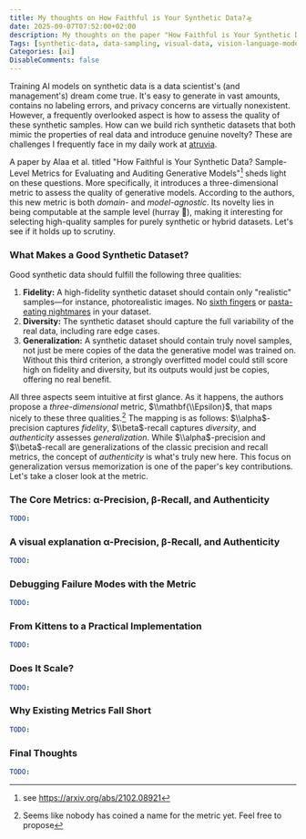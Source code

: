 ```yaml
---
title: My thoughts on How Faithful is Your Synthetic Data?🛸
date: 2025-09-07T07:52:00+02:00
description: My thoughts on the paper "How Faithful is Your Synthetic Data?".
Tags: [synthetic-data, data-sampling, visual-data, vision-language-models, paper]
Categories: [ai]
DisableComments: false
---
```


Training AI models on synthetic data is a data scientist's (and management's) dream come true. It's easy to generate in vast amounts, contains no labeling errors, and privacy concerns are virtually nonexistent. However, a frequently overlooked aspect is how to assess the quality of these synthetic samples. How can we build rich synthetic datasets that both mimic the properties of real data and introduce genuine novelty? These are challenges I frequently face in my daily work at [atruvia](https://atruvia.de/).

A paper by Alaa et al. titled "How Faithful is Your Synthetic Data? Sample-Level Metrics for Evaluating and Auditing Generative Models"[^1] sheds light on these questions. More specifically, it introduces a three-dimensional metric to assess the quality of generative models. According to the authors, this new metric is both *domain-* and *model-agnostic*. Its novelty lies in being computable at the sample level (hurray 🎉), making it interesting for selecting high-quality samples for purely synthetic or hybrid datasets. Let's see if it holds up to scrutiny.

### What Makes a Good Synthetic Dataset?

Good synthetic data should fulfill the following three qualities:

1. **Fidelity:** A high-fidelity synthetic dataset should contain only "realistic" samples—for instance, photorealistic images. No [sixth fingers](https://medium.com/@sanderink.ursina/why-do-ai-models-sometimes-produce-images-with-six-fingers-da4cd53f3313) or [pasta-eating nightmares](https://en.wikipedia.org/wiki/Will_Smith_Eating_Spaghetti_test) in your dataset.
1. **Diversity:** The synthetic dataset should capture the full variability of the real data, including rare edge cases.
1. **Generalization:** A synthetic dataset should contain truly novel samples, not just be mere copies of the data the generative model was trained on. Without this third criterion, a strongly overfitted model could still score high on fidelity and diversity, but its outputs would just be copies, offering no real benefit.

All three aspects seem intuitive at first glance. As it happens, the authors propose a *three-dimensional* metric, $\\mathbf{\\Epsilon}$, that maps nicely to these three qualities.[^2] The mapping is as follows: $\\alpha$-precision captures *fidelity*, $\\beta$-recall captures *diversity*, and *authenticity* assesses *generalization*. While $\\alpha$-precision and $\\beta$-recall are generalizations of the classic precision and recall metrics, the concept of *authenticity* is what's truly new here. This focus on generalization versus memorization is one of the paper's key contributions. Let's take a closer look at the metric.

### The Core Metrics: α-Precision, β-Recall, and Authenticity

```yaml
TODO:
```

### A visual explanation α-Precision, β-Recall, and Authenticity

```yaml
TODO:
```

### Debugging Failure Modes with the Metric

```yaml
TODO:
```

### From Kittens to a Practical Implementation

```yaml
TODO:
```

### Does It Scale?

```yaml
TODO:
```

### Why Existing Metrics Fall Short

```yaml
TODO:
```

### Final Thoughts

```yaml
TODO:
```

[^1]: see https://arxiv.org/abs/2102.08921

[^2]: Seems like nobody has coined a name for the metric yet. Feel free to propose
